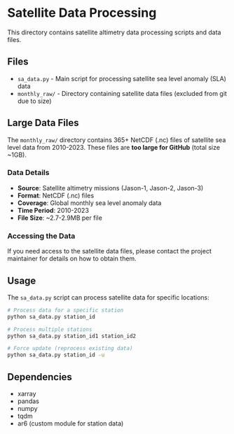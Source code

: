 # Satellite Data Processing

This directory contains satellite altimetry data processing scripts and data files.

## Files

- `sa_data.py` - Main script for processing satellite sea level anomaly (SLA) data
- `monthly_raw/` - Directory containing satellite data files (excluded from git due to size)

## Large Data Files

The `monthly_raw/` directory contains 365+ NetCDF (.nc) files of satellite sea level data from 2010-2023. These files are **too large for GitHub** (total size ~1GB).

### Data Details
- **Source**: Satellite altimetry missions (Jason-1, Jason-2, Jason-3)
- **Format**: NetCDF (.nc) files
- **Coverage**: Global monthly sea level anomaly data
- **Time Period**: 2010-2023
- **File Size**: ~2.7-2.9MB per file

### Accessing the Data
If you need access to the satellite data files, please contact the project maintainer for details on how to obtain them.

## Usage

The `sa_data.py` script can process satellite data for specific locations:

```bash
# Process data for a specific station
python sa_data.py station_id

# Process multiple stations
python sa_data.py station_id1 station_id2

# Force update (reprocess existing data)
python sa_data.py station_id -u
```

## Dependencies

- xarray
- pandas
- numpy
- tqdm
- ar6 (custom module for station data)
